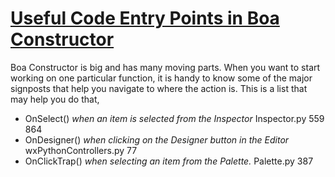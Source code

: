 # <u>Useful Code Entry Points in Boa Constructor</u>

Boa Constructor is big and has many moving parts. When you want to start working on one particular function, it is 
handy to know some of the major signposts that help you navigate to where the action is.
This is a list that may help you do that,

- OnSelect()  _when an item is selected from the Inspector_
   Inspector.py 559 864
- OnDesigner() _when clicking on the Designer button in the Editor_
   wxPythonControllers.py 77
- OnClickTrap() _when selecting an item from the Palette._ Palette.py 387
  

